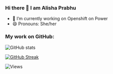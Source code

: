 ### Hi there 👋 I am Alisha Prabhu

- 🔭 I’m currently working on Openshift on Power
- 😄 Pronouns: She/her
<!--
**alishaIBM/alishaIBM** is a ✨ _special_ ✨ repository because its `README.md` (this file) appears on your GitHub profile.

Here are some ideas to get you started:

- 🔭 I’m currently working on Openshift on Power
- 🌱 I’m currently learning GoLang, GenAI
- 👯 I’m looking to collaborate on 
- 🤔 I’m looking for help with ...
- 💬 Ask me about ...
- 📫 How to reach me: ...
- 😄 Pronouns: She/her
- ⚡ Fun fact: ...
-->

### My work on GitHub:

![GitHub stats](https://github-readme-stats.vercel.app/api?username=alishaIBM&theme=merko&show_icons=true)

<!-- ![Top Langs](https://github-readme-stats.vercel.app/api/top-langs/?username=varad-ahirwadkar&layout=compact) -->

[![GitHub Streak](https://streak-stats.demolab.com?user=alishaIBM&theme=chartreuse-dark&hide_border=true)](https://git.io/streak-stats)

![Views](https://komarev.com/ghpvc/?username=alishaIBM)

